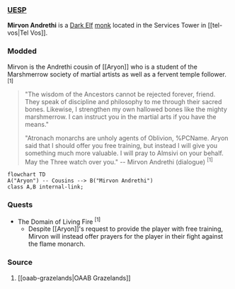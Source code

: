 ### [UESP](https://en.uesp.net/wiki/Morrowind:Mirvon_Andrethi)
**Mirvon Andrethi** is a [Dark Elf](https://en.uesp.net/wiki/Morrowind:Dark_Elf "Morrowind:Dark Elf") [monk](https://en.uesp.net/wiki/Morrowind:Monk_Service "Morrowind:Monk Service") located in the Services Tower in [[tel-vos|Tel Vos]].
### Modded
Mirvon is the Andrethi cousin of [[Aryon]] who is a student of the Marshmerrow society of martial artists as well as a fervent temple follower. <sup>[1]</sup>

> "The wisdom of the Ancestors cannot be rejected forever, friend. They speak of discipline and philosophy to me through their sacred bones. Likewise, I strengthen my own hallowed bones like the mighty marshmerrow. I can instruct you in the martial arts if you have the means."
> 
> "Atronach monarchs are unholy agents of Oblivion, %PCName. Aryon said that I should offer you free training, but instead I will give you something much more valuable. I will pray to Almsivi on your behalf. May the Three watch over you."
> -- Mirvon Andrethi (dialogue) <sup>[1]</sup>

```mermaid
flowchart TD
A("Aryon") -- Cousins --> B("Mirvon Andrethi")
class A,B internal-link;
```
### Quests
* The Domain of Living Fire <sup>[1]</sup>
	* Despite [[Aryon]]'s request to provide the player with free training, Mirvon will instead offer prayers for the player in their fight against the flame monarch.
### Source
1. [[oaab-grazelands|OAAB Grazelands]]